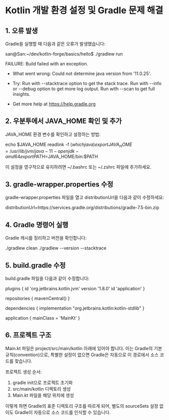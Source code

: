 
# Kotlin 개발 환경 설정 및 Gradle 문제 해결

## 1. 오류 발생
Gradle을 실행할 때 다음과 같은 오류가 발생했습니다:

san@San:~/dev/kotlin-forge/basics/hello$ ./gradlew run

FAILURE: Build failed with an exception.

* What went wrong:
Could not determine java version from '11.0.25'.

* Try:
Run with --stacktrace option to get the stack trace. Run with --info or --debug option to get more log output. Run with --scan to get full insights.

* Get more help at https://help.gradle.org

## 2. 우분투에서 JAVA_HOME 확인 및 추가
JAVA_HOME 환경 변수를 확인하고 설정하는 방법:

echo $JAVA_HOME
readlink -f $(which java)
export JAVA_HOME=/usr/lib/jvm/java-11-openjdk-amd64
export PATH=$JAVA_HOME/bin:$PATH

이 설정을 영구적으로 유지하려면 ~/.bashrc 또는 ~/.zshrc 파일에 추가하세요.

## 3. gradle-wrapper.properties 수정
gradle-wrapper.properties 파일을 열고 distributionUrl을 다음과 같이 수정하세요:

distributionUrl=https\://services.gradle.org/distributions/gradle-7.5-bin.zip

## 4. Gradle 명령어 실행
Gradle 캐시를 정리하고 버전을 확인합니다:

./gradlew clean
./gradlew --version --stacktrace

## 5. build.gradle 수정
build.gradle 파일을 다음과 같이 수정합니다:

plugins {
    id 'org.jetbrains.kotlin.jvm' version '1.8.0'
    id 'application'
}

repositories {
    mavenCentral()
}

dependencies {
    implementation "org.jetbrains.kotlin:kotlin-stdlib"
}

application {
    mainClass = 'MainKt'
}

## 6. 프로젝트 구조
Main.kt 파일은 project/src/main/kotlin 아래에 있어야 합니다.
이는 Gradle의 기본 규칙(convention)으로, 특별한 설정이 없으면 Gradle은 자동으로 이 경로에서 소스 코드를 찾습니다.

프로젝트 생성 순서:
1. gradle init으로 프로젝트 초기화
2. src/main/kotlin 디렉토리 생성
3. Main.kt 파일을 해당 위치에 생성

이렇게 하면 Gradle의 표준 디렉토리 구조를 따르게 되어, 별도의 sourceSets 설정 없이도 Gradle이 자동으로 소스 코드를 인식할 수 있습니다.
